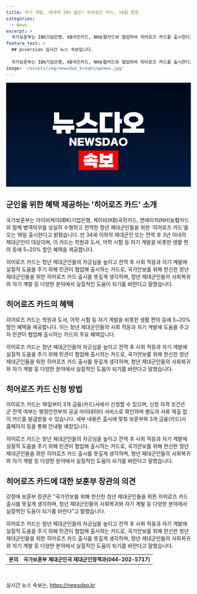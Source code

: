 ```yaml
---
title: 자기 계발, 대대적 20% 할인! 히어로즈 카드, 16일 론칭
categories:
  - News
excerpt: >
  국가보훈부는 IBK기업은행, KB국민카드, NH농협카드와 협업하여 히어로즈 카드를 출시한다고 밝혔다. 이 카드는 제대군인들의 사회 복귀와 자기 계발을 위해 만 34세 미만의 제대군인 및 전역 후 3년 이내의 제대군인을 대상으로 하며, 학원, 도서, 어학 시험 등 다양한 혜택을 제공한다. 또한, 군 전역 여부는 공공 마이데이터 서비스로 확인하여 서류 제출 없이 카드를 발급받을 수 있다. 이에 대해 보훈부 장관은 청년 제대군인들의 사회복귀와 자기 계발에 도움이 되기를 바란다고 전했다. (출처: 정책브리핑)
feature_text: >
  ## pcversion 실시간 뉴스 속보입니다.

  국가보훈부는 IBK기업은행, KB국민카드, NH농협카드와 협업하여 히어로즈 카드를 출시한다고 밝혔다. 이 카드는 제대군인들의 사회 복귀와 자기 계발을 위해 만 34세 미만의 제대군인 및 전역 후 3년 이내의 제대군인을 대상으로 하며, 학원, 도서, 어학 시험 등 다양한 혜택을 제공한다. 또한, 군 전역 여부는 공공 마이데이터 서비스로 확인하여 서류 제출 없이 카드를 발급받을 수 있다. 이에 대해 보훈부 장관은 청년 제대군인들의 사회복귀와 자기 계발에 도움이 되기를 바란다고 전했다. (출처: 정책브리핑)
image: '/assets/img/newsdao_breakingnews.jpg'
---
```


<p><img src="/assets/img/newsdao_breakingnews.jpg" alt="pcversion 속보" /></p>

<h2 data-ke-size="size26">군인을 위한 혜택 제공하는 '히어로즈 카드' 소개</h2>

<p>국가보훈부는 아이비케이(IBK)기업은행, 케이비(KB)국민카드, 엔에이치(NH)농협카드와 함께 병역의무를 성실히 수행하고 전역한 청년 제대군인들을 위한 ‘히어로즈 카드’를 오는 16일 출시한다고 밝혔습니다.  만 34세 이하의 제대군인 또는 전역 후 3년 이내의 제대군인이 대상이며, 이 카드는 학원과 도서, 어학 시험 등 자기 계발을 비롯한 생활 편의 등에 5~20% 할인 혜택을 제공합니다.</p>

<p data-ke-size="size16">히어로즈 카드는 청년 제대군인들의 자긍심을 높이고 전역 후 사회 적응과 자기 계발에 실질적 도움을 주기 위해 민관이 협업해 출시하는 카드로, 국가안보를 위해 헌신한 청년 제대군인들을 위한 히어로즈 카드 출시를 뜻깊게 생각하며, 청년 제대군인들의 사회복귀와 자기 계발 등 다양한 분야에서 실질적인 도움이 되기를 바란다고 말했습니다.</p>

<h2 data-ke-size="size26">히어로즈 카드의 혜택</h2>

<p>히어로즈 카드는 학원과 도서, 어학 시험 등 자기 계발을 비롯한 생활 편의 등에 5~20% 할인 혜택을 제공합니다. 이는 청년 제대군인들의 사회 적응과 자기 계발에 도움을 주고자 민관이 협업해 출시하는 카드의 주요 혜택입니다.</p>

<p data-ke-size="size16">히어로즈 카드는 청년 제대군인들의 자긍심을 높이고 전역 후 사회 적응과 자기 계발에 실질적 도움을 주기 위해 민관이 협업해 출시하는 카드로, 국가안보를 위해 헌신한 청년 제대군인들을 위한 히어로즈 카드 출시를 뜻깊게 생각하며, 청년 제대군인들의 사회복귀와 자기 계발 등 다양한 분야에서 실질적인 도움이 되기를 바란다고 말했습니다.</p>

<h2 data-ke-size="size26">히어로즈 카드 신청 방법</h2>

<p>히어로즈 카드는 16일부터 3개 금융(카드)사에서 신청할 수 있으며, 신청 자격 조건은 군 전역 여부는 행정안전부의 공공 마이데이터 서비스로 확인하며 별도의 서류 제출 없이 카드를 발급받을 수 있습니다. 세부 내용은 출시에 맞춰 보훈부와 3개 금융(카드)사 홈페이지 등을 통해 안내될 예정입니다.</p>

<p data-ke-size="size16">히어로즈 카드는 청년 제대군인들의 자긍심을 높이고 전역 후 사회 적응과 자기 계발에 실질적 도움을 주기 위해 민관이 협업해 출시하는 카드로, 국가안보를 위해 헌신한 청년 제대군인들을 위한 히어로즈 카드 출시를 뜻깊게 생각하며, 청년 제대군인들의 사회복귀와 자기 계발 등 다양한 분야에서 실질적인 도움이 되기를 바란다고 말했습니다.</p>

<h2 data-ke-size="size26">히어로즈 카드에 대한 보훈부 장관의 의견</h2>

<p>강정애 보훈부 장관은 “국가안보를 위해 헌신한 청년 제대군인들을 위한 히어로즈 카드 출시를 뜻깊게 생각하며, 청년 제대군인들의 사회복귀와 자기 계발 등 다양한 분야에서 실질적인 도움이 되기를 바란다”고 말했습니다.</p>

<p data-ke-size="size16">히어로즈 카드는 청년 제대군인들의 자긍심을 높이고 전역 후 사회 적응과 자기 계발에 실질적 도움을 주기 위해 민관이 협업해 출시하는 카드로, 국가안보를 위해 헌신한 청년 제대군인들을 위한 히어로즈 카드 출시를 뜻깊게 생각하며, 청년 제대군인들의 사회복귀와 자기 계발 등 다양한 분야에서 실질적인 도움이 되기를 바란다고 말했습니다.</p>

<table>
    <tbody>
        <tr>
            <td style="text-align: center; height: 17px;"><b>문의</b></td>
            <td style="text-align: center; height: 17px;"><b>국가보훈부 제대군인국 제대군인정책과(044-202-5717)</b></td>
        </tr>
    </tbody>
</table>

<p data-ke-size="size16">&nbsp;</p>
실시간 뉴스 속보는, <a href="https://newsdao.kr" rel="dofollow">https://newsdao.kr</a>


